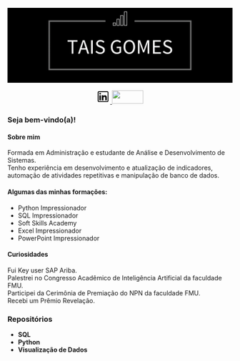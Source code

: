 ![Capa](https://github.com/TaisGomes0/TaisGomes0/blob/main/CapaPreta.png)
<p align=center> 
  <a href = "https://www.linkedin.com/in/taisgomes0/"><img src="LogoIn.png" width = 30px> </a>
  <a href = "mailto:taisoliveira8220@gmail.com"> <img src="https://img.shields.io/badge/-Gmail-%23333?style=for-the-badge&logo=gmail&logoColor=white" target="_blank" height = 30px width = 70px></a> 
</p>

### Seja bem-vindo(a)!
#### Sobre mim
Formada em Administração e estudante de Análise e Desenvolvimento de Sistemas.  <br>
Tenho experiência em desenvolvimento e atualização de indicadores, automação de atividades repetitivas e manipulação de banco de dados.  <br>

#### Algumas das minhas formações:
- Python Impressionador 
- SQL Impressionador 
- Soft Skills Academy
- Excel Impressionador  
- PowerPoint Impressionador  

#### Curiosidades
Fui Key user SAP Ariba. <br>
Palestrei no Congresso Acadêmico de Inteligência Artificial da faculdade FMU. <br>
Participei da Cerimônia de Premiação do NPN da faculdade FMU. <br>
Recebi um Prêmio Revelação. <br> 
 
### Repositórios
- <b>SQL</b>
- <b>Python</b>
- <b>Visualização de Dados</b>
  
